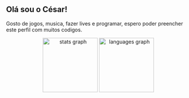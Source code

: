 ## Olá sou o César!
Gosto de jogos, musica, fazer lives e programar, espero poder preencher este perfil com muitos codigos.

<div align="center">
  <img src="https://github-readme-stats.vercel.app/api?username=Cesarcfw&hide_title=false&hide_rank=false&show_icons=true&include_all_commits=true&count_private=true&disable_animations=false&theme=dark&locale=en&hide_border=false" height="150" alt="stats graph"  />
  <img src="https://github-readme-stats.vercel.app/api/top-langs?username=Cesarcfw&locale=en&hide_title=false&layout=compact&card_width=320&langs_count=6&theme=dark&hide_border=false" height="150" alt="languages graph"/>
</div>
